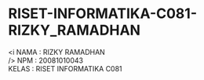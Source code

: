# RISET-INFORMATIKA-C081-RIZKY_RAMADHAN
<i NAMA  : RIZKY RAMADHAN <br> />
 NPM   : 20081010043 <br>
 KELAS : RISET INFORMATIKA C081 <br>
